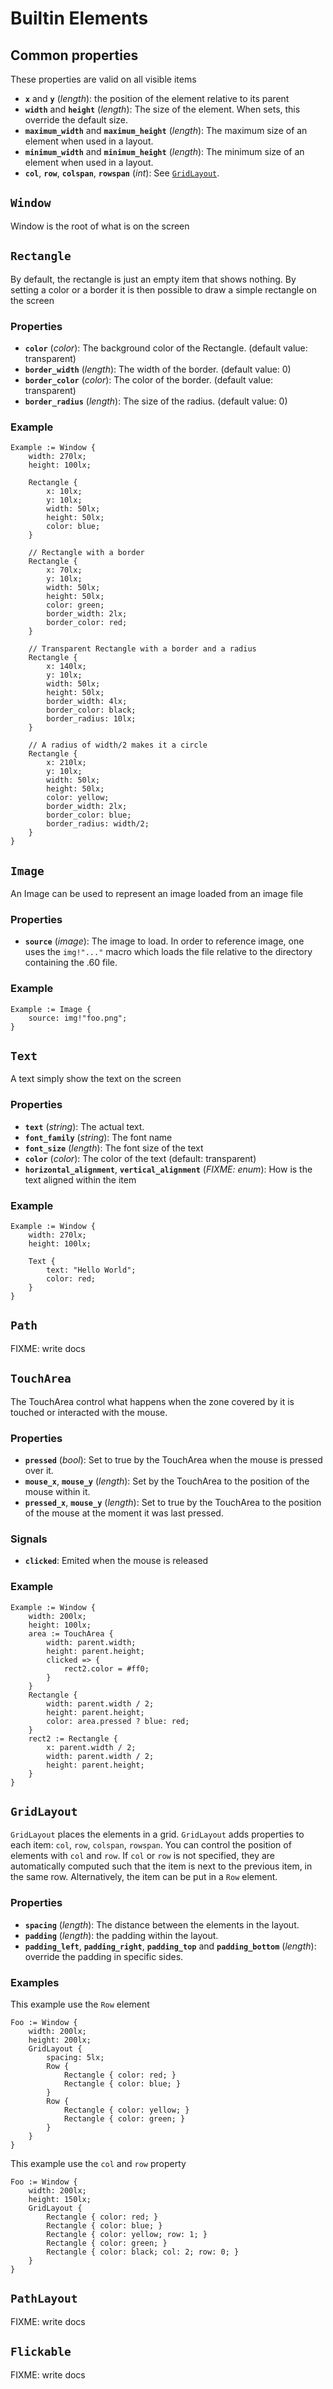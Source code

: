 # Builtin Elements

## Common properties

These properties are valid on all visible items

* **`x`** and **`y`** (*length*): the position of the element relative to its parent
* **`width`** and **`height`** (*length*): The size of the element. When sets, this override the default size.
* **`maximum_width`** and **`maximum_height`** (*length*): The maximum size of an element when used in a layout.
* **`minimum_width`** and **`minimum_height`** (*length*): The minimum size of an element when used in a layout.
* **`col`**, **`row`**, **`colspan`**, **`rowspan`** (*int*): See [`GridLayout`](#gridlayout).

## `Window`

Window is the root of what is on the screen


## `Rectangle`

By default, the rectangle is just an empty item that shows nothing. By setting a color or a border
it is then possible to draw a simple rectangle on the screen

### Properties

* **`color`** (*color*): The background color of the Rectangle. (default value: transparent)
* **`border_width`** (*length*): The width of the border. (default value: 0)
* **`border_color`** (*color*): The color of the border. (default value: transparent)
* **`border_radius`** (*length*): The size of the radius. (default value: 0)

### Example

```60
Example := Window {
    width: 270lx;
    height: 100lx;

    Rectangle {
        x: 10lx;
        y: 10lx;
        width: 50lx;
        height: 50lx;
        color: blue;
    }

    // Rectangle with a border
    Rectangle {
        x: 70lx;
        y: 10lx;
        width: 50lx;
        height: 50lx;
        color: green;
        border_width: 2lx;
        border_color: red;
    }

    // Transparent Rectangle with a border and a radius
    Rectangle {
        x: 140lx;
        y: 10lx;
        width: 50lx;
        height: 50lx;
        border_width: 4lx;
        border_color: black;
        border_radius: 10lx;
    }

    // A radius of width/2 makes it a circle
    Rectangle {
        x: 210lx;
        y: 10lx;
        width: 50lx;
        height: 50lx;
        color: yellow;
        border_width: 2lx;
        border_color: blue;
        border_radius: width/2;
    }
}
```

## `Image`

An Image can be used to represent an image loaded from an image file

### Properties

* **`source`** (*image*): The image to load. In order to reference image, one uses the `img!"..."` macro
  which loads the file relative to the directory containing the .60 file.

### Example


```60
Example := Image {
    source: img!"foo.png";
}
```

## `Text`

A text simply show the text on the screen

### Properties

* **`text`** (*string*): The actual text.
* **`font_family`** (*string*): The font name
* **`font_size`** (*length*): The font size of the text
* **`color`** (*color*): The color of the text (default: transparent)
* **`horizontal_alignment`**, **`vertical_alignment`** (*FIXME: enum*): How is the text aligned
  within the item



### Example

```60
Example := Window {
    width: 270lx;
    height: 100lx;

    Text {
        text: "Hello World";
        color: red;
    }
}
```

## `Path`

FIXME: write docs

## `TouchArea`

The TouchArea control what happens when the zone covered by it is touched or interacted with the mouse.

### Properties

* **`pressed`** (*bool*): Set to true by the TouchArea when the mouse is pressed over it.
* **`mouse_x`**, **`mouse_y`** (*length*): Set by the TouchArea to the position of the mouse within it.
* **`pressed_x`**, **`mouse_y`** (*length*): Set to true by the TouchArea to the position of the
    mouse at the moment it was last pressed.

### Signals

* **`clicked`**: Emited when the mouse is released

### Example

```60
Example := Window {
    width: 200lx;
    height: 100lx;
    area := TouchArea {
        width: parent.width;
        height: parent.height;
        clicked => {
            rect2.color = #ff0;
        }
    }
    Rectangle {
        width: parent.width / 2;
        height: parent.height;
        color: area.pressed ? blue: red;
    }
    rect2 := Rectangle {
        x: parent.width / 2;
        width: parent.width / 2;
        height: parent.height;
    }
}
```

## `GridLayout`

`GridLayout` places the elements in a grid. `GridLayout` adds properties to each item: `col`, `row`, `colspan`, `rowspan`.
You can control the position of elements with `col` and `row`.
If `col` or `row` is not specified, they are automatically computed such that the item is next to the previous item, in the same row.
Alternatively, the item can be put in a `Row` element.

### Properties

 * **`spacing`** (*length*): The distance between the elements in the layout.
 * **`padding`** (*length*): the padding within the layout.
 * **`padding_left`**, **`padding_right`**, **`padding_top`** and **`padding_bottom`** (*length*):
    override the padding in specific sides.

### Examples

This example use the `Row` element

```60
Foo := Window {
    width: 200lx;
    height: 200lx;
    GridLayout {
        spacing: 5lx;
        Row {
            Rectangle { color: red; }
            Rectangle { color: blue; }
        }
        Row {
            Rectangle { color: yellow; }
            Rectangle { color: green; }
        }
    }
}
```

This example use the `col` and `row` property

```60
Foo := Window {
    width: 200lx;
    height: 150lx;
    GridLayout {
        Rectangle { color: red; }
        Rectangle { color: blue; }
        Rectangle { color: yellow; row: 1; }
        Rectangle { color: green; }
        Rectangle { color: black; col: 2; row: 0; }
    }
}
```

## `PathLayout`

FIXME: write docs

## `Flickable`

FIXME: write docs



